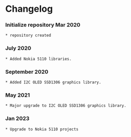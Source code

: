 # Changelog

### Initialize repository Mar 2020
    * repository created

### July 2020
	* Added Nokia 5110 libraries.
	
### September 2020
	* Added I2C OLED SSD1306 graphics library.

### May 2021
	* Major upgrade to I2C OLED SSD1306 graphics library.

### Jan  2023	
	* Upgrade to Nokia 5110 projects
